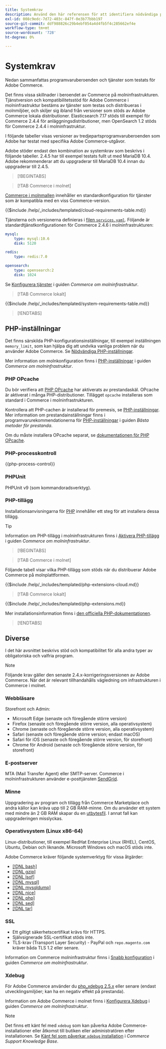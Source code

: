 ```yaml
---
title: Systemkrav
description: Använd den här referensen för att identifiera nödvändiga programvaruberoenden som har testats med Adobe Commerce-utgåvor.
exl-id: 008c9edc-7d72-403c-847f-0e3b77bbb197
source-git-commit: ddf988826c29b4ebf054a4d4fb5f4c285662ef4e
workflow-type: tm+mt
source-wordcount: '728'
ht-degree: 0%

---
```


# Systemkrav

Nedan sammanfattas programvaruberoenden och tjänster som testats för Adobe Commerce.

Det finns vissa skillnader i beroendet av Commerce på molninfrastrukturen. Tjänstversion och kompatibilitetsstöd för Adobe Commerce i molninfrastruktur bestäms av tjänster som testas och distribueras i molnmiljöer, och skiljer sig ibland från versioner som stöds av Adobe Commerce lokala distributioner. Elasticsearch 7.17 stöds till exempel för Commerce 2.4.4 för anläggningsdistributioner, men OpenSearch 1.2 stöds för Commerce 2.4.4 i molninfrastruktur.

I följande tabeller visas versioner av tredjepartsprogramvaruberoenden som Adobe har testat med specifika Adobe Commerce-utgåvor.

Adobe stöder endast den kombination av systemkrav som beskrivs i följande tabeller. 2.4.5 har till exempel testats fullt ut med MariaDB 10.4. Adobe rekommenderar att du uppgraderar till MariaDB 10.4 innan du uppgraderar till 2.4.5.

>[!BEGINTABS]

>[!TAB Commerce i molnet]

[Commerce i molnmallen](https://github.com/magento/magento-cloud) innehåller en standardkonfiguration för tjänster som är kompatibla med en viss Commerce-version.

{{$include /help/_includes/templated/cloud-requirements-table.md}}

Tjänsterna och versionerna definieras i [filen `services.yaml`](https://github.com/magento/magento-cloud/blob/master/.magento/services.yaml). Följande är standardtjänstkonfigurationen för Commerce 2.4.6 i molninfrastrukturen:

```yaml
mysql:
    type: mysql:10.6
    disk: 5120

redis:
    type: redis:7.0

opensearch:
    type: opensearch:2
    disk: 1024
```

Se [Konfigurera tjänster](https://experienceleague.adobe.com/docs/commerce-cloud-service/user-guide/configure/service/services-yaml.html) i guiden _Commerce om molninfrastruktur_.

>[!TAB Commerce lokalt]

{{$include /help/_includes/templated/system-requirements-table.md}}

>[!ENDTABS]

## PHP-inställningar

Det finns särskilda PHP-konfigurationsinställningar, till exempel inställningen `memory_limit`, som kan hjälpa dig att undvika vanliga problem när du använder Adobe Commerce. Se [Nödvändiga PHP-inställningar](prerequisites/php-settings.md).

Mer information om molnkonfiguration finns i [PHP-inställningar](https://experienceleague.adobe.com/docs/commerce-cloud-service/user-guide/configure/app/php-settings.html) i guiden _Commerce om molninfrastruktur_.

### PHP OPcache

Du bör verifiera att [PHP OPcache](https://www.php.net/manual/en/intro.opcache.php) har aktiverats av prestandaskäl. OPcache är aktiverat i många PHP-distributioner. Tillägget `opcache` installeras som standard i Commerce i molninfrastrukturen.

Kontrollera att PHP-cachen är installerad för premesis, se [PHP-inställningar](prerequisites/php-settings.md). Mer information om prestandainställningar finns i programvarurekommendationerna för [PHP-inställningar](https://experienceleague.adobe.com/docs/commerce-operations/performance-best-practices/software.html#php-settings) i guiden _Bästa metoder för prestanda_.

Om du måste installera OPcache separat, se [dokumentationen för PHP OPcache](https://www.php.net/manual/en/opcache.setup.php).

### PHP-processkontroll

{{php-process-control}}

### PHPUnit

PHPUnit v9 (som kommandoradsverktyg).

### PHP-tillägg

Installationsanvisningarna för [PHP](prerequisites/php-settings.md) innehåller ett steg för att installera dessa tillägg.

>[!TIP]
>
>Information om PHP-tillägg i molninfrastrukturen finns i [Aktivera PHP-tillägg](https://experienceleague.adobe.com/docs/commerce-cloud-service/user-guide/configure/app/php-settings.html#enable-extensions) i guiden _Commerce om molninfrastruktur_.

>[!BEGINTABS]

>[!TAB Commerce i molnet]

Följande tabell visar vilka PHP-tillägg som stöds när du distribuerar Adobe Commerce på molnplattformen.

{{$include /help/_includes/templated/php-extensions-cloud.md}}

>[!TAB Commerce lokalt]

{{$include /help/_includes/templated/php-extensions.md}}

Mer installationsinformation finns i [den officiella PHP-dokumentationen](https://www.php.net/manual/en/extensions.php).

>[!ENDTABS]

## Diverse

I det här avsnittet beskrivs stöd och kompatibilitet för alla andra typer av obligatoriska och valfria program.

>[!NOTE]
>
>Följande krav gäller den senaste 2.4.x-korrigeringsversionen av Adobe Commerce. När det är relevant tillhandahålls vägledning om infrastrukturen i Commerce i molnet.

### Webbläsare

Storefront och Admin:

- Microsoft Edge (senaste och föregående större version)
- Firefox (senaste och föregående större version, alla operativsystem)
- Chrome (senaste och föregående större version, alla operativsystem)
- Safari (senaste och föregående större version; endast macOS)
- Safari för iOS (senaste och föregående större version, för storefront)
- Chrome för Android (senaste och föregående större version, för storefront)

### E-postserver

MTA (Mail Transfer Agent) eller SMTP-server. Commerce i molninfrastrukturen använder e-posttjänsten [SendGrid](https://experienceleague.adobe.com/docs/commerce-cloud-service/user-guide/project/sendgrid.html).

### Minne

Uppgradering av program och tillägg från Commerce Marketplace och andra källor kan kräva upp till 2 GB RAM-minne. Om du använder ett system med mindre än 2 GB RAM skapar du en [utbytesfil](https://support.magento.com/hc/en-us/articles/360032980432). I annat fall kan uppgraderingen misslyckas.

### Operativsystem (Linux x86-64)

Linux-distributioner, till exempel RedHat Enterprise Linux (RHEL), CentOS, Ubuntu, Debian och liknande. Microsoft Windows och macOS stöds inte.

Adobe Commerce kräver följande systemverktyg för vissa åtgärder:

- [[!DNL bash]](https://www.gnu.org/software/bash/)
- [[!DNL gzip]](https://www.gzip.org/)
- [[!DNL lsof]](https://linux.die.net/man/8/lsof)
- [[!DNL mysql]](https://www.mysql.com/)
- [[!DNL mysqldump]](https://dev.mysql.com/doc/refman/8.0/en/mysqldump.html)
- [[!DNL nice]](https://linux.die.net/man/1/nice)
- [[!DNL php]](https://www.php.net/)
- [[!DNL sed]](https://www.gnu.org/software/sed/manual/sed.html)
- [[!DNL tar]](https://linux.die.net/man/1/tar)

### SSL

- Ett giltigt säkerhetscertifikat krävs för HTTPS.
- Självsignerade SSL-certifikat stöds inte.
- TLS-krav (Transport Layer Security) - PayPal och `repo.magento.com` kräver båda TLS 1.2 eller senare.

Information om Commerce molninfrastruktur finns i [Snabb konfiguration](https://experienceleague.adobe.com/docs/commerce-cloud-service/user-guide/cdn/setup-fastly/fastly-configuration.html) i guiden _Commerce om molninfrastruktur_.

### Xdebug

För Adobe Commerce använder du [php_xdebug 2.5.x](https://xdebug.org/download) eller senare (endast utvecklingsmiljöer; kan ha en negativ effekt på prestanda).

Information om Adobe Commerce i molnet finns i [Konfigurera Xdebug](https://experienceleague.adobe.com/docs/commerce-cloud-service/user-guide/develop/test/debug.html) i guiden _Commerce om molninfrastruktur_.

>[!NOTE]
>
>Det finns ett känt fel med `xdebug` som kan påverka Adobe Commerce-installationer eller åtkomst till butiken eller administratören efter installationen. Se [Känt fel som påverkar `xdebug` installation](https://experienceleague.adobe.com/docs/commerce-knowledge-base/kb/troubleshooting/miscellaneous/known-issues-that-affect-installation.html) i _Commerce Support Knowledge Base_.
